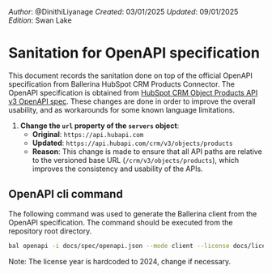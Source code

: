 _Author_: @DinithiLiyanage
_Created_: 03/01/2025
_Updated_: 09/01/2025
_Edition_: Swan Lake

# Sanitation for OpenAPI specification

This document records the sanitation done on top of the official OpenAPI specification from Ballerina HubSpot CRM Products Connector.
The OpenAPI specification is obtained from [HubSpot CRM Object Products API v3 OpenAPI spec](https://github.com/HubSpot/HubSpot-public-api-spec-collection/blob/main/PublicApiSpecs/CRM/Tickets/Rollouts/424/v3/tickets.json).
These changes are done in order to improve the overall usability, and as workarounds for some known language limitations.

1. **Change the `url` property of the `servers` object**:
   - **Original**: `https://api.hubapi.com`
   - **Updated**: `https://api.hubapi.com/crm/v3/objects/products`
   - **Reason**: This change is made to ensure that all API paths are relative to the versioned base URL (`/crm/v3/objects/products`), which improves the consistency and usability of the APIs.

## OpenAPI cli command

The following command was used to generate the Ballerina client from the OpenAPI specification. The command should be executed from the repository root directory.

```bash
bal openapi -i docs/spec/openapi.json --mode client --license docs/license.txt -o ballerina
```

Note: The license year is hardcoded to 2024, change if necessary.
